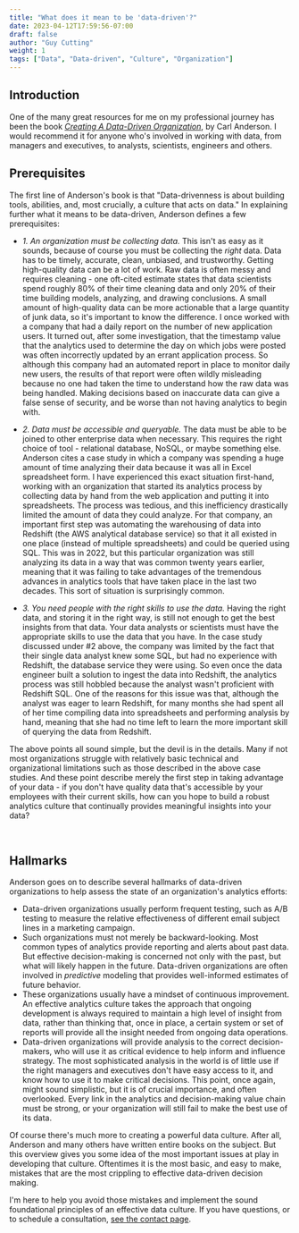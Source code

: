 ```yaml
---
title: "What does it mean to be 'data-driven'?"
date: 2023-04-12T17:59:56-07:00
draft: false
author: "Guy Cutting"
weight: 1
tags: ["Data", "Data-driven", "Culture", "Organization"]
---
```


## Introduction

One of the many great resources for me on my professional journey has been the book [*Creating A Data-Driven Organization*](https://www.oreilly.com/library/view/creating-a-data-driven/9781491916902/), by Carl Anderson. I would recommend it for anyone who's involved in working with data, from managers and executives, to analysts, scientists, engineers and others.

## Prerequisites
The first line of Anderson's book is that "Data-drivenness is about building tools, abilities, and, most crucially, a culture that acts on data." In explaining further what it means to be data-driven, Anderson defines a few prerequisites:

- *1. An organization must be collecting data.* This isn't as easy as it sounds, because of course you must be collecting the *right* data. Data has to be timely, accurate, clean, unbiased, and trustworthy. Getting high-quality data can be a lot of work. Raw data is often messy and requires cleaning - one oft-cited estimate states that data scientists spend roughly 80% of their time cleaning data and only 20% of their time building models, analyzing, and drawing conclusions. A small amount of high-quality data can be more actionable that a large quantity of junk data, so it's important to know the difference. I once worked with a company that had a daily report on the number of new application users. It turned out, after some investigation, that the timestamp value that the analytics used to determine the day on which jobs were posted was often incorrectly updated by an errant application process. So although this company had an automated report in place to monitor daily new users, the results of that report were often wildly misleading because no one had taken the time to understand how the raw data was being handled. Making decisions based on inaccurate data can give a false sense of security, and be worse than not having analytics to begin with.

- *2. Data must be accessible and queryable.* The data must be able to be joined to other enterprise data when necessary. This requires the right choice of tool - relational database, NoSQL, or maybe something else. Anderson cites a case study in which a company was spending a huge amount of time analyzing their data because it was all in Excel spreadsheet form. I have experienced this exact situation first-hand, working with an organization that started its analytics process by collecting data by hand from the web application and putting it into spreadsheets. The process was tedious, and this inefficiency drastically limited the amount of data they could analyze. For that company, an important first step was automating the warehousing of data into Redshift (the AWS analytical database service) so that it all existed in one place (instead of multiple spreadsheets) and could be queried using SQL. This was in 2022, but this particular organization was still analyzing its data in a way that was common twenty years earlier, meaning that it was failing to take advantages of the tremendous advances in analytics tools that have taken place in the last two decades. This sort of situation is surprisingly common.

- *3. You need people with the right skills to use the data.* Having the right data, and storing it in the right way, is still not enough to get the best insights from that data. Your data analysts or scientists must have the appropriate skills to use the data that you have. In the case study discussed under #2 above, the company was limited by the fact that their single data analyst knew some SQL, but had no experience with Redshift, the database service they were using. So even once the data engineer built a solution to ingest the data into Redshift, the analytics process was still hobbled because the analyst wasn't proficient with Redshift SQL. One of the reasons for this issue was that, although the analyst was eager to learn Redshift, for many months she had spent all of her time compiling data into spreadsheets and performing analysis by hand, meaning that she had no time left to learn the more important skill of querying the data from Redshift.

The above points all sound simple, but the devil is in the details. Many if not most organizations struggle with relatively basic technical and organizational limitations such as those described in the above case studies. And these point describe merely the first step in taking advantage of your data - if you don't have quality data that's accessible by your employees with their current skills, how can you hope to build a robust analytics culture that continually provides meaningful insights into your data?

<br>

## Hallmarks

Anderson goes on to describe several hallmarks of data-driven organizations to help assess the state of an organization's analytics efforts:

- Data-driven organizations usually perform frequent testing, such as A/B testing to measure the relative effectiveness of different email subject lines in a marketing campaign. 
- Such organizations must not merely be backward-looking. Most common types of analytics provide reporting and alerts about past data. But effective decision-making is concerned not only with the past, but what will likely happen in the future. Data-driven organizations are often involved in *predictive* modeling that provides well-informed estimates of future behavior. 
- These organizations usually have a mindset of continuous improvement. An effective analytics culture takes the approach that ongoing development is always required to maintain a high level of insight from data, rather than thinking that, once in place, a certain system or set of reports will provide all the insight needed from ongoing data operations.
- Data-driven organizations will provide analysis to the correct decision-makers, who will use it as critical evidence to help inform and influence strategy. The most sophisticated analysis in the world is of little use if the right managers and executives don't have easy access to it, and know how to use it to make critical decisions. This point, once again, might sound simplistic, but it is of crucial importance, and often overlooked. Every link in the analytics and decision-making value chain must be strong, or your organization will still fail to make the best use of its data.

Of course there's much more to creating a powerful data culture. After all, Anderson and many others have written entire books on the subject. But this overview gives you some idea of the most important issues at play in developing that culture. Oftentimes it is the most basic, and easy to make, mistakes that are the most crippling to effective data-driven decision making.

I'm here to help you avoid those mistakes and implement the sound foundational principles of an effective data culture. If you have questions, or to schedule a consultation, [see the contact page](/contact/).